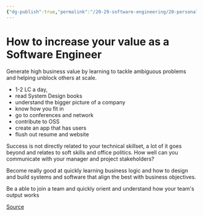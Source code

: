 ```yaml
---
{"dg-publish":true,"permalink":"/20-29-software-engineering/20-personal-development/20-05-reddit/how-to-increase-your-value-as-a-software-engineer/","tags":["code/best_practices"],"created":"2023-09-05T15:15:47.799-05:00","updated":"2023-10-17T07:51:35.240-05:00"}
---
```


# How to increase your value as a Software Engineer

Generate high business value by learning to tackle ambiguous problems and helping unblock others at scale.

- 1-2 LC a day,
- read System Design books
- understand the bigger picture of a company
- know how you fit in
- go to conferences and network
- contribute to OSS
- create an app that has users
- flush out resume and website

Success is not directly related to your technical skillset, a lot of it goes beyond and relates to soft skills and office politics. How well can you communicate with your manager and project stakeholders?

Become really good at quickly learning business logic and how to design and build systems and software that align the best with business objectives.

Be a able to join a team and quickly orient and understand how your team's output works

[Source](https://www.reddit.com/r/leetcode/comments/168a34w/how_to_increase_your_value_as_a_software_engineer/)